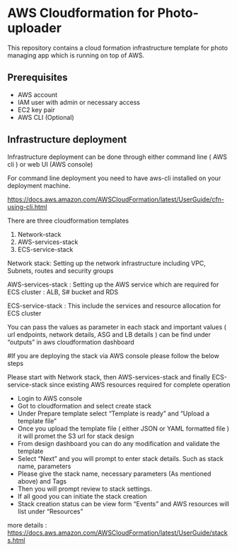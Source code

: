 # AWS Cloudformation for Photo-uploader

This repository contains a cloud formation infrastructure template for photo managing app which is running on top of AWS.


## Prerequisites

* AWS account
* IAM user with admin or necessary access
* EC2 key pair
* AWS CLI (Optional)

## Infrastructure deployment

Infrastructure deployment can be done through either command line ( AWS cli ) or web UI (AWS console)

For command line deployment you need to have aws-cli installed on your deployment machine.

https://docs.aws.amazon.com/AWSCloudFormation/latest/UserGuide/cfn-using-cli.html

There are three cloudformation templates 

1. Network-stack
2. AWS-services-stack
3. ECS-service-stack

Network stack: Setting up the network infrastructure including VPC, Subnets, routes and security groups

AWS-services-stack : Setting up the AWS service which are required for  ECS cluster :  ALB, S# bucket and RDS

ECS-service-stack : This include the services and resource allocation for ECS cluster

You can pass the values as parameter in each stack and important values ( url endpoints, network details, ASG and LB details ) can be find under “outputs” in aws cloudformation dashboard


#If you are deploying the stack via AWS console please follow the below steps 

Please start with Network stack, then AWS-services-stack and finally ECS-service-stack since existing AWS resources required for complete operation

- Login to AWS console  
- Got to cloudformation and select create stack
- Under Prepare template  select “Template is ready” and “Upload a template file”
- Once you upload the template file ( either JSON or YAML formatted file ) it will promet the S3 url for stack design 
- From design dashboard you can do any modification and validate the template 
- Select “Next” and you will prompt to enter stack details. Such as stack name, parameters
- Please give the stack name, necessary parameters (As mentioned above) and Tags
- Then you will prompt review to stack settings. 
- If all good you can initiate the stack creation
- Stack creation status can be view form “Events” and AWS resources will list under “Resources”

more details : https://docs.aws.amazon.com/AWSCloudFormation/latest/UserGuide/stacks.html

